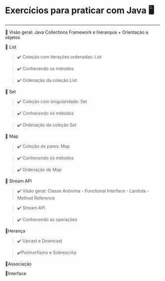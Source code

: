 # Exercícios para praticar com Java 🖥️
--------------------------------------
:pushpin: Visão geral: Java Collections Framework e hierarquia + Orientação a objetos

🔸 List

  >:heavy_check_mark: Coleção com iterações ordenadas: List

  >:heavy_check_mark: Conhecendo os métodos

  >:heavy_check_mark: Ordenação da coleção List

  🔸 Set

>:heavy_check_mark: Coleção com singularidade: Set

>:heavy_check_mark: Conhecendo os métodos

>:heavy_check_mark: Ordenação da coleção Set

  🔸 Map

>:heavy_check_mark: Coleção de pares: Map

>:heavy_check_mark: Conhecendo os métodos

>:heavy_check_mark: Ordenação de Map

  🔸 Stream API

>:heavy_check_mark: Visão geral: Classe Anônima - Functional Interface - Lambda - Method Reference

>:heavy_check_mark: Stream API

>:heavy_check_mark: Conhecendo as operações

  🔸Herança

>:heavy_check_mark: Upcast e Downcast

>:heavy_check_mark:Polimorfismo e Sobrescrita

🔸Associação

🔸Interface
